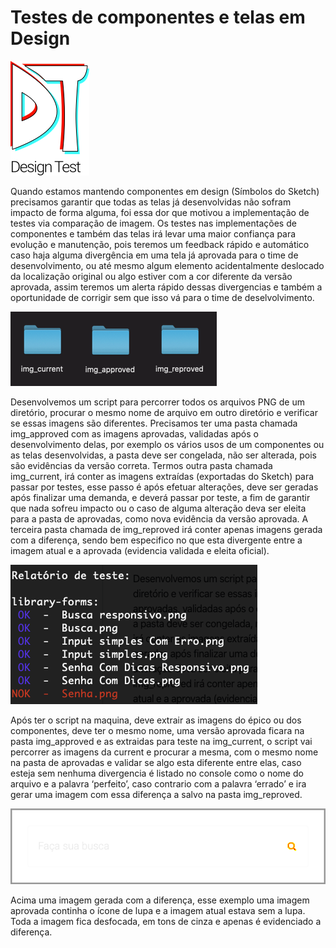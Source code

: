 # Testes de componentes e telas em Design

<img src="https://github.com/jsantana-cit/design-test/raw/master/img_readme/logo.png">

Quando estamos mantendo componentes em design (Símbolos do Sketch) precisamos garantir que todas as telas já desenvolvidas não sofram impacto de forma alguma, foi essa dor que motivou a implementação de testes via comparação de imagem. Os testes nas implementações de componentes e também das telas irá levar uma maior confiança para evolução e manutenção, pois teremos um feedback rápido e automático caso haja alguma divergência em uma tela já aprovada para o time de desenvolvimento, ou até mesmo algum elemento acidentalmente deslocado da localização original ou algo estiver com a cor diferente da versão aprovada, assim teremos um alerta rápido dessas divergencias e também a oportunidade de corrigir sem que isso vá para o time de deselvolvimento.

<img src="https://github.com/jsantana-cit/design-test/raw/master/img_readme/diretorios.png">

Desenvolvemos um script para percorrer todos os arquivos PNG de um diretório, procurar o mesmo nome de arquivo em outro diretório e verificar se essas imagens são diferentes. Precisamos ter uma pasta chamada img_approved com as imagens aprovadas, validadas após o desenvolvimento delas, por exemplo os vários usos de um componentes ou as telas desenvolvidas, a pasta deve ser congelada, não ser alterada, pois são evidências da versão correta. Termos outra pasta chamada img_current, irá conter as imagens extraídas (exportadas do Sketch) para passar por testes, esse passo é após efetuar alterações, deve ser geradas após finalizar uma demanda, e deverá passar por teste, a fim de garantir que nada sofreu impacto ou o caso de alguma alteração deva ser eleita para a pasta de aprovadas, como nova evidência da versão aprovada. A terceira pasta chamada de img_reproved irá conter apenas imagens gerada com a diferença, sendo bem especifico no que esta divergente entre a imagem atual e a aprovada (evidencia validada e eleita oficial).

<img src="https://github.com/jsantana-cit/design-test/raw/master/img_readme/relatorio.png">

Após ter o script na maquina, deve extrair as imagens do épico ou dos componentes, deve ter o mesmo nome, uma versão aprovada ficara na pasta img_approved e as extraidas para teste na img_current, o script vai percorrer as imagens da current e procurar a mesma, com o mesmo nome na pasta de aprovadas e validar se algo esta diferente entre elas, caso esteja sem nenhuma divergencia é listado no console como o nome do arquivo e a palavra ‘perfeito’, caso contrario com a palavra ‘errado’ e ira gerar uma imagem com essa diferença a salvo na pasta img_reproved.

<img src="https://github.com/jsantana-cit/design-test/raw/master/img_readme/diff-busca-responsivo.png">

Acima uma imagem gerada com a diferença, esse exemplo uma imagem aprovada continha o ícone de lupa e a imagem atual estava sem a lupa. Toda a imagem fica desfocada, em tons de cinza e apenas é evidenciado a diferença.
